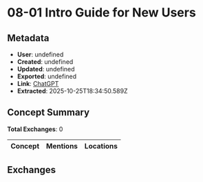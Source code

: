 # **08-01 Intro Guide for New Users**

## Metadata

- **User**: undefined
- **Created**: undefined
- **Updated**: undefined
- **Exported**: undefined
- **Link**: [ChatGPT](undefined)
- **Extracted**: 2025-10-25T18:34:50.589Z

## Concept Summary

**Total Exchanges**: 0

| Concept | Mentions | Locations |
|---------|----------|----------|

## Exchanges

